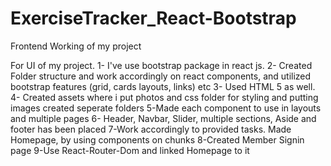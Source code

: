 # ExerciseTracker_React-Bootstrap
Frontend Working of my project

For UI of my project.
1- I've use bootstrap package in react js.
2- Created Folder structure and work accordingly on react components, and utilized bootstrap features (grid, cards layouts, links) etc
3- Used HTML 5 as well.
4- Created assets where i put photos and css folder for styling and putting images created seperate folders
5-Made each component to use in layouts and multiple pages
6- Header, Navbar, Slider, multiple sections, Aside and footer has been placed
7-Work accordingly to provided tasks. Made Homepage, by using components on chunks
8-Created Member Signin page
9-Use React-Router-Dom and linked Homepage to it
